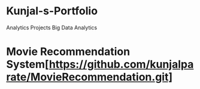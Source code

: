 # Kunjal-s-Portfolio

Analytics Projects
Big Data Analytics
# Movie Recommendation System[https://github.com/kunjalparate/MovieRecommendation.git]
